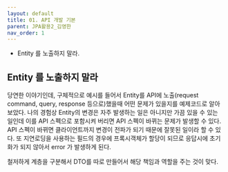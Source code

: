 ```yaml
---
layout: default
title: 01. API 개발 기본
parent: JPA활용2_김영한
nav_order: 1
---
```


- Entity 를 노출하지 말라.

## Entity 를 노출하지 말라
당연한 이야기인데, 구체적으로 예시를 들어서 Entity를 API에 노출(request command, query, response 등으로)했을때 어떤 문제가 있을지를 예제코드로 알아보았다.
나의 경험상 Entity의 변경은 자주 발생하는 일은 아니지만 가끔 있을 수 있는 일인데 이를 API 스펙으로 포함시켜 버리면 API 스펙이 바뀌는 문제가 발생할 수 있다.
API 스펙이 바뀌면 클라이언트까지 변경이 전파가 되기 때문에 잘못된 일이라 할 수 있다. 또 지연로딩을 사용하는 필드의 경우에 프록시객체가 할당이 되므로 응답시에 초기화가 되지 않아서 error 가 발생하게 된다.

철저하게 계층을 구분해서 DTO를 따로 만들어서 해당 책임과 역할을 주는 것이 맞다.

